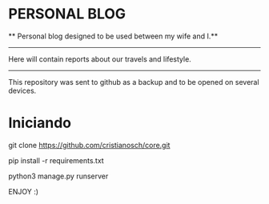 # PERSONAL BLOG #

** Personal blog designed to be used between my wife and I.**

________

Here will contain reports about our travels and lifestyle.

________

This repository was sent to github as a backup and to be opened on several devices.

# Iniciando #

git clone https://github.com/cristianosch/core.git

pip install -r requirements.txt

python3 manage.py runserver

ENJOY :)
